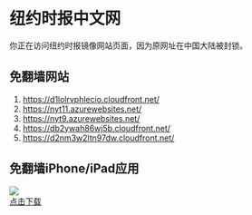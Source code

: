 <h1>纽约时报中文网</h1>
<p>你正在访问纽约时报镜像网站页面，因为原网址在中国大陆被封锁。</p>
<h2>免翻墙网站</h2>
<ol>
<li><a href="https://d1lolrvphlecio.cloudfront.net/" target="1">https://d1lolrvphlecio.cloudfront.net/</a></li>
<li><a href="https://nyt11.azurewebsites.net/" target="2">https://nyt11.azurewebsites.net/</a></li>
<li><a href="https://nyt9.azurewebsites.net/" target="3">https://nyt9.azurewebsites.net/</a></li>
<li><a href="https://db2ywah86wj5b.cloudfront.net/" target="4">https://db2ywah86wj5b.cloudfront.net/</a></li>
<li><a href="https://d2nm3w2ltn97dw.cloudfront.net/" target="5">https://d2nm3w2ltn97dw.cloudfront.net/</a></li>
</ol>
<h2>免翻墙iPhone/iPad应用</h2>
<p>
	<a href="https://itunes.apple.com/cn/app/niu-yue-shi-bao-zhong-wen-wang/id807498298?mt=8">
		<img src="icon175x175.jpeg" />
		<br/>点击下载
	</a>
</p>